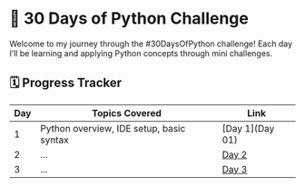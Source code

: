 # 🚀 30 Days of Python Challenge

Welcome to my journey through the #30DaysOfPython challenge! Each day I’ll be learning and applying Python concepts through mini challenges.

## 🗓️ Progress Tracker

| Day | Topics Covered | Link |
|-----|----------------|------|
| 1   | Python overview, IDE setup, basic syntax | [Day 1](Day 01) |
| 2   | ... | [Day 2](Day02/README.md) |
| 3   | ... | [Day 3](Day03/README.md) |
